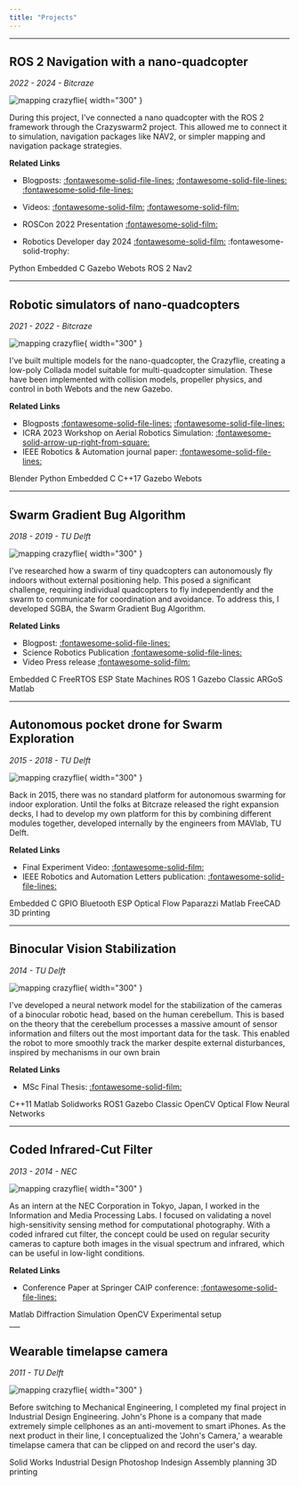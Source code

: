 ```yaml
---
title: "Projects"
---
```


___

<script data-goatcounter="https://knmcguire.goatcounter.com/count"
async src="//gc.zgo.at/count.js"></script>


## ROS 2 Navigation with a nano-quadcopter 
_2022 - 2024 - Bitcraze_



![mapping crazyflie](images/cf_mapping.png){ width="300" }

During this project, I've connected a nano quadcopter with the ROS 2 framework through the Crazyswarm2 project. This allowed me to connect it to simulation, navigation packages like NAV2, or simpler mapping and navigation package strategies.

**Related Links**

* Blogposts: [:fontawesome-solid-file-lines:](https://www.bitcraze.io/2024/09/crazyflies-adventures-with-ros-2-and-gazebo/) [:fontawesome-solid-file-lines:](https://www.bitcraze.io/2022/10/crazyswarm2-development/) [:fontawesome-solid-file-lines:](https://www.bitcraze.io/2022/08/crazyflie-ros2-summer-update/) 
* Videos: [:fontawesome-solid-film:](https://youtu.be/NiQq8sAlAz4?si=4YCacfYtxWh7LLSc) [:fontawesome-solid-film:](https://youtu.be/j3qNuV6ieGQ) 

* ROSCon 2022 Presentation [:fontawesome-solid-film:](https://vimeo.com/showcase/9954564/video/767140197)  
* Robotics Developer day 2024 [:fontawesome-solid-film:](https://youtu.be/rtgt9Z1cPas) :fontawesome-solid-trophy:


<div class="label-container">
        <span class="skill-label">Python</span>
        <span class="skill-label">Embedded C</span>
        <span class="skill-label">Gazebo</span>
        <span class="skill-label">Webots</span>
        <span class="skill-label">ROS 2</span>
        <span class="skill-label">Nav2</span>
</div>

______

## Robotic simulators of nano-quadcopters
_2021 - 2022 - Bitcraze_


![mapping crazyflie](https://www.bitcraze.io/wp-content/uploads/2022/03/cf2_render.png){ width="300" }

I've built multiple models for the nano-quadcopter, the Crazyflie, creating a low-poly Collada model suitable for multi-quadcopter simulation. These have been implemented with collision models, propeller physics, and control in both Webots and the new Gazebo.

**Related Links**

* Blogposts  [:fontawesome-solid-file-lines:](https://www.bitcraze.io/2021/12/simulation-possibilities/) [:fontawesome-solid-file-lines:](https://www.bitcraze.io/2022/03/updates-on-simulation-work/) 
* ICRA 2023 Workshop on Aerial Robotics Simulation: [:fontawesome-solid-arrow-up-right-from-square:](https://imrclab.github.io/workshop-uav-sims-icra2023/)
* IEEE Robotics & Automation journal paper: [:fontawesome-solid-file-lines:](https://ieeexplore.ieee.org/document/10665978
) 

<div class="label-container">
        <span class="skill-label">Blender</span>
        <span class="skill-label">Python</span>
        <span class="skill-label">Embedded C</span>
        <span class="skill-label">C++17</span>
        <span class="skill-label">Gazebo</span>
        <span class="skill-label">Webots</span>
</div>


<!--a href="https://www.bitcraze.io/author/kimberly/"><button style="background-color: #E8E8E8;
        border: 2px solid black;
        color: black;
        padding: 15px 32px;
        text-align: center;
        text-decoration: none;
        display: inline-block;
        font-size: 16px;
        width: 100%; 
        cursor: pointer">My written blogpost at Bitcraze  :fontawesome-solid-arrow-up-right-from-square: </button></a>-->

___




## Swarm Gradient Bug Algorithm
_2018 - 2019 - TU Delft_

![mapping crazyflie](https://www.bitcraze.io/wp-content/uploads/2019/10/swarm_flying_1-1024x515.jpg){ width="300" }

I've researched how a swarm of tiny quadcopters can autonomously fly indoors without external positioning help. This posed a significant challenge, requiring individual quadcopters to fly independently and the swarm to communicate for coordination and avoidance. To address this, I developed SGBA, the Swarm Gradient Bug Algorithm.

**Related Links**


* Blogpost:  [:fontawesome-solid-file-lines:](https://www.bitcraze.io/2019/10/enabling-swarm-exploration/) 
* Science Robotics Publication [:fontawesome-solid-file-lines:](https://www.science.org/doi/10.1126/scirobotics.aaw9710) 
* Video Press release [:fontawesome-solid-film:](https://youtu.be/IgMKiIEbfN8?si=oXxMp5Elx2btogSD)

<div class="label-container">
        <span class="skill-label">Embedded C</span>
        <span class="skill-label">FreeRTOS</span>
        <span class="skill-label">ESP</span>
        <span class="skill-label">State Machines</span>
        <span class="skill-label">ROS 1</span>
        <span class="skill-label">Gazebo Classic</span>
        <span class="skill-label">ARGoS</span>
        <span class="skill-label">Matlab</span>

</div>

___

## Autonomous pocket drone for Swarm Exploration
_2015 - 2018 - TU Delft_

![mapping crazyflie](images/origami_drone.png){ width="300" }

Back in 2015, there was no standard platform for autonomous swarming for indoor exploration. Until the folks at Bitcraze released the right expansion decks, I had to develop my own platform for this by combining different modules together, developed internally by the engineers from MAVlab, TU Delft.

**Related Links**


* Final Experiment Video: [:fontawesome-solid-film:](https://youtu.be/yX3RoUi9D-g)   
* IEEE Robotics and Automation Letters publication:    [:fontawesome-solid-file-lines:](https://ieeexplore.ieee.org/stamp/stamp.jsp)


<div class="label-container">
        <span class="skill-label">Embedded C</span>
        <span class="skill-label">GPIO</span>
        <span class="skill-label">Bluetooth</span>
        <span class="skill-label">ESP</span>
        <span class="skill-label">Optical Flow</span>
        <span class="skill-label">Paparazzi</span>
        <span class="skill-label">Matlab</span>
        <span class="skill-label">FreeCAD</span>
        <span class="skill-label">3D printing</span>

</div>





<!--a href="/projects/phd"><button style="background-color: #555555;
        border: none;
        color: white;
        padding: 15px 32px;
        text-align: center;
        text-decoration: none;
        display: inline-block;
        font-size: 16px;
        width: 100%; 
        cursor: pointer">PhD Disseration on Indoor Swarm exploration with Pocket Drones :fontawesome-solid-arrow-up-right-from-square:</button></a-->


___

## Binocular Vision Stabilization
_2014 - TU Delft_

![mapping crazyflie](images/binocular_robot.png){ width="300" }

I've developed a neural network model for the stabilization of the cameras of a binocular robotic head, based on the human cerebellum. This is based on the theory that the cerebellum processes a massive amount of sensor information and filters out the most important data for the task. This enabled the robot to more smoothly track the marker despite external disturbances, inspired by mechanisms in our own brain

**Related Links**

* MSc Final Thesis: [:fontawesome-solid-film:](https://repository.tudelft.nl/islandora/object/uuid:3fb881d2-9701-4f1c-96a6-f6fca74aeec8?collection=education)  



<div class="label-container">
        <span class="skill-label">C++11</span>
        <span class="skill-label">Matlab</span>
        <span class="skill-label">Solidworks</span>
        <span class="skill-label">ROS1</span>
        <span class="skill-label">Gazebo Classic</span>
        <span class="skill-label">OpenCV</span>
        <span class="skill-label">Optical Flow</span>
        <span class="skill-label">Neural Networks</span>
</div>

___

## Coded Infrared-Cut Filter 
_2013 - 2014 - NEC_

![mapping crazyflie](images/experimentalsetup.png){ width="300" }

As an intern at the NEC Corporation in Tokyo, Japan, I worked in the Information and Media Processing Labs. I focused on validating a novel high-sensitivity sensing method for computational photography. With a coded infrared cut filter, the concept could be used on regular security cameras to capture both images in the visual spectrum and infrared, which can be useful in low-light conditions.

**Related Links**

* Conference Paper at Springer CAIP conference: [:fontawesome-solid-file-lines:](https://link.springer.com/chapter/10.1007/978-3-319-23192-1_15)

<div class="label-container">
        <span class="skill-label">Matlab</span>
        <span class="skill-label">Diffraction Simulation</span>
        <span class="skill-label">OpenCV</span>
        <span class="skill-label">Experimental setup</span>


</div>
___






## Wearable timelapse camera
_2011 - TU Delft_

![mapping crazyflie](images/exploded_view.jpg){ width="300" }

Before switching to Mechanical Engineering, I completed my final project in Industrial Design Engineering. John's Phone is a company that made extremely simple cellphones as an anti-movement to smart iPhones. As the next product in their line, I conceptualized the 'John's Camera,' a wearable timelapse camera that can be clipped on and record the user's day.




<div class="label-container">
        <span class="skill-label">Solid Works</span>
        <span class="skill-label">Industrial Design</span>
        <span class="skill-label">Photoshop</span>
        <span class="skill-label">Indesign</span>
        <span class="skill-label">Assembly planning</span>
        <span class="skill-label">3D printing</span>
</div>




